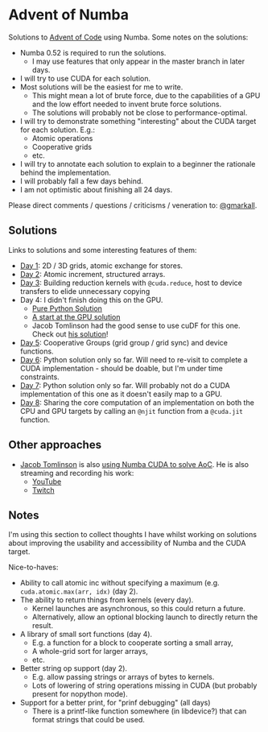 Advent of Numba
===============

Solutions to [Advent of Code](https://adventofcode.com) using Numba. Some notes
on the solutions:

* Numba 0.52 is required to run the solutions.
  * I may use features that only appear in the master branch in later days.
* I will try to use CUDA for each solution.
* Most solutions will be the easiest for me to write.
  * This might mean a lot of brute force, due to the capabilities of a GPU and
    the low effort needed to invent brute force solutions.
  * The solutions will probably not be close to performance-optimal.
* I will try to demonstrate something "interesting" about the CUDA target for
  each solution. E.g.:
  * Atomic operations
  * Cooperative grids
  * etc.
* I will try to annotate each solution to explain to a beginner the rationale
  behind the implementation.
* I will probably fall a few days behind.
* I am not optimistic about finishing all 24 days.

Please direct comments / questions / criticisms / veneration to:
[@gmarkall](https://twitter.com/gmarkall).


Solutions
---------

Links to solutions and some interesting features of them:

* [Day 1](day01/solution.py): 2D / 3D grids, atomic exchange for stores.
* [Day 2](day02/solution.py): Atomic increment, structured arrays.
* [Day 3](day03/solution.py): Building reduction kernels with `@cuda.reduce`,
  host to device transfers to elide unnecessary copying
* Day 4: I didn't finish doing this on the GPU.
  * [Pure Python Solution](day04/pysolution.py)
  * [A start at the GPU solution](day04/solution.py)
  * Jacob Tomlinson had the good sense to use cuDF for this one. Check out [his
    solution](https://github.com/jacobtomlinson/advent-of-gpu-code-2020/blob/main/solutions/04/Solution.ipynb)!
* [Day 5](day05/solution.py): Cooperative Groups (grid group / grid sync) and
  device functions.
* [Day 6](day06/pysolution.py): Python solution only so far. Will need to
  re-visit to complete a CUDA implementation - should be doable, but I'm under
  time constraints.
* [Day 7](day07/pysolution.py): Python solution only so far. Will probably not
  do a CUDA implementation of this one as it doesn't easily map to a GPU.
* [Day 8](day08/solution.py): Sharing the core computation of an implementation
  on both the CPU and GPU targets by calling an `@njit` function from a
  `@cuda.jit` function.


Other approaches
----------------

* [Jacob Tomlinson](https://jacobtomlinson.dev/) is also [using Numba CUDA to
  solve AoC](https://github.com/jacobtomlinson/advent-of-gpu-code-2020). He is
  also streaming and recording his work:
  * [YouTube](https://www.youtube.com/channel/UCjwcSpcyRYsfZMsliAJzYuQ)
  * [Twitch](https://www.twitch.tv/constrainedcoding)


Notes
-----

I'm using this section to collect thoughts I have whilst working on solutions
about improving the usability and accessibility of Numba and the CUDA target.

Nice-to-haves:

* Ability to call atomic inc without specifying a maximum (e.g.
  `cuda.atomic.max(arr, idx)` (day 2).
* The ability to return things from kernels (every day).
  * Kernel launches are asynchronous, so this could return a future.
  * Alternatively, allow an optional blocking launch to directly return the
    result.
* A library of small sort functions (day 4).
  * E.g. a function for a block to cooperate sorting a small array,
  * A whole-grid sort for larger arrays,
  * etc.
* Better string op support (day 2).
  * E.g. allow passing strings or arrays of bytes to kernels.
  * Lots of lowering of string operations missing in CUDA (but probably present
    for nopython mode).
* Support for a better print, for "prinf debugging" (all days)
  * There is a printf-like function somewhere (in libdevice?) that can format
    strings that could be used.
